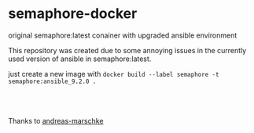 # semaphore-docker
original semaphore:latest conainer with upgraded ansible environment

This repository was created due to some annoying issues in the currently used version of ansible in semaphore:latest.

just create a new image with `docker build --label semaphore -t semaphore:ansible_9.2.0 .`

<br><br><br>
Thanks to [andreas-marschke](https://github.com/andreas-marschke)